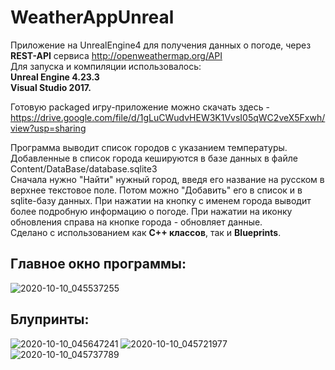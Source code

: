 # WeatherAppUnreal
 Приложение на UnrealEngine4 для получения данных о погоде, через **REST-API** сервиса http://openweathermap.org/API  
 Для запуска и компиляции использовалось:  
**Unreal Engine 4.23.3**  
**Visual Studio 2017.**   
 
 Готовую packaged игру-приложение можно скачать здесь - https://drive.google.com/file/d/1gLuCWudvHEW3K1VvsI05qWC2veX5Fxwh/view?usp=sharing
 
Программа выводит список городов с указанием температуры.
Добавленные в список города кешируются в базе данных в файле Content/DataBase/database.sqlite3  
Сначала нужно "Найти" нужный город, введя его название на русском в верхнее текстовое поле. Потом можно "Добавить" его в список и в sqlite-базу данных. При нажатии на кнопку с именем города выводит более подробную информацию о погоде. При нажатии на иконку обновления справа на кнопке города - обновляет данные.  
Сделано с использованием как **C++ классов**, так и **Blueprints**.

## **Главное окно программы:**
![2020-10-10_045537255](https://user-images.githubusercontent.com/55281328/95640618-02f78180-0ab7-11eb-8b5c-51b10c75ef10.jpg)

## **Блупринты:**
![2020-10-10_045647241](https://user-images.githubusercontent.com/55281328/95640805-00495c00-0ab8-11eb-9a70-4f029be633bb.png)
![2020-10-10_045721977](https://user-images.githubusercontent.com/55281328/95640823-135c2c00-0ab8-11eb-8a0d-22f26eaa27e5.png)
![2020-10-10_045737789](https://user-images.githubusercontent.com/55281328/95640824-1525ef80-0ab8-11eb-9b39-d4ae7a6a5a8d.png)

